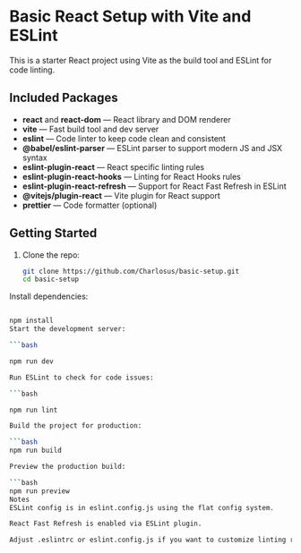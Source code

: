 # Basic React Setup with Vite and ESLint

This is a starter React project using Vite as the build tool and ESLint for code linting.

## Included Packages

- **react** and **react-dom** — React library and DOM renderer
- **vite** — Fast build tool and dev server
- **eslint** — Code linter to keep code clean and consistent
- **@babel/eslint-parser** — ESLint parser to support modern JS and JSX syntax
- **eslint-plugin-react** — React specific linting rules
- **eslint-plugin-react-hooks** — Linting for React Hooks rules
- **eslint-plugin-react-refresh** — Support for React Fast Refresh in ESLint
- **@vitejs/plugin-react** — Vite plugin for React support
- **prettier** — Code formatter (optional)

## Getting Started

1. Clone the repo:
   ```bash
   git clone https://github.com/Charlosus/basic-setup.git
   cd basic-setup
Install dependencies:

```bash

npm install
Start the development server:

```bash

npm run dev

Run ESLint to check for code issues:

```bash

npm run lint

Build the project for production:

```bash
npm run build

Preview the production build:

```bash
npm run preview
Notes
ESLint config is in eslint.config.js using the flat config system.

React Fast Refresh is enabled via ESLint plugin.

Adjust .eslintrc or eslint.config.js if you want to customize linting rules.

